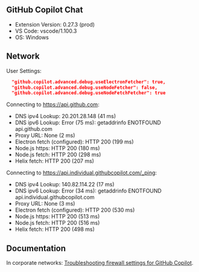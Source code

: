 ## GitHub Copilot Chat

- Extension Version: 0.27.3 (prod)
- VS Code: vscode/1.100.3
- OS: Windows

## Network

User Settings:
```json
  "github.copilot.advanced.debug.useElectronFetcher": true,
  "github.copilot.advanced.debug.useNodeFetcher": false,
  "github.copilot.advanced.debug.useNodeFetchFetcher": true
```

Connecting to https://api.github.com:
- DNS ipv4 Lookup: 20.201.28.148 (41 ms)
- DNS ipv6 Lookup: Error (75 ms): getaddrinfo ENOTFOUND api.github.com
- Proxy URL: None (2 ms)
- Electron fetch (configured): HTTP 200 (199 ms)
- Node.js https: HTTP 200 (180 ms)
- Node.js fetch: HTTP 200 (298 ms)
- Helix fetch: HTTP 200 (207 ms)

Connecting to https://api.individual.githubcopilot.com/_ping:
- DNS ipv4 Lookup: 140.82.114.22 (17 ms)
- DNS ipv6 Lookup: Error (34 ms): getaddrinfo ENOTFOUND api.individual.githubcopilot.com
- Proxy URL: None (3 ms)
- Electron fetch (configured): HTTP 200 (530 ms)
- Node.js https: HTTP 200 (513 ms)
- Node.js fetch: HTTP 200 (516 ms)
- Helix fetch: HTTP 200 (498 ms)

## Documentation

In corporate networks: [Troubleshooting firewall settings for GitHub Copilot](https://docs.github.com/en/copilot/troubleshooting-github-copilot/troubleshooting-firewall-settings-for-github-copilot).